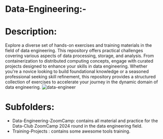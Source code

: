# Data-Engineering:-
# Description:
Explore a diverse set of hands-on exercises and training materials in the field of data engineering. This repository offers practical challenges covering various aspects of data processing, storage, and analysis. From containerization to distributed computing concepts, engage with curated projects designed to enhance your skills in data engineering. Whether you're a novice looking to build foundational knowledge or a seasoned professional seeking skill refinement, this repository provides a structured collection of exercises to accelerate your journey in the dynamic domain of data engineering.
![data-engineer](https://github.com/HashimGharip/Data-Enginerring/assets/47179267/2e4fe8df-bee5-4eb2-9405-69cd9744e14f)
# Subfolders:
- Data-Engineering-ZoomCamp: contains all material and practice for the Data-Club ZoomCamp 2024 round in the data engineering field.
- Training-Projects        : contains some awesome tools training.
